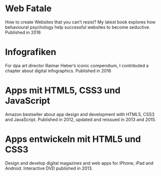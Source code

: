 # Web Fatale

How to create Websites that you can’t resist? My latest book explores how behavioural psychology help successful websites to become seductive. Published in 2016

# Infografiken

For dpa art director Raimar Heber’s iconic compendium, I contributed a chapter about digital infographics. Published in 2016

# Apps mit HTML5, CSS3 und JavaScript

Amazon bestseller about app design and development with HTML5, CSS3 and JavaScript. Published in 2012, updated and reissued in 2013 and 2015.

# Apps entwickeln mit HTML5 und CSS3

Design and develop digital magazines and web apps for iPhone, iPad and Android. Interactive DVD published in 2013.
